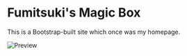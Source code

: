 # Fumitsuki's Magic Box
This is a Bootstrap-built site which once was my homepage.

![Preview](https://i.imgur.com/I2U8Ytj.jpg)
